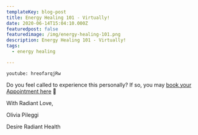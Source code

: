 ```yaml
---
templateKey: blog-post
title: Energy Healing 101 - Virtually!
date: 2020-06-14T15:04:10.000Z
featuredpost: false
featuredimage: /img/energy-healing-101.png
description: Energy Healing 101 - Virtually!
tags:
  - energy healing

---
```


`youtube: hreofarqjRw`

Do you feel called to experience this personally? If so, you may [book your Appointment here](https://square.site/book/FF347440VY7EP/desire-radiant-health) 💖  

With Radiant Love, 

Olivia Pileggi 

Desire Radiant Health 
